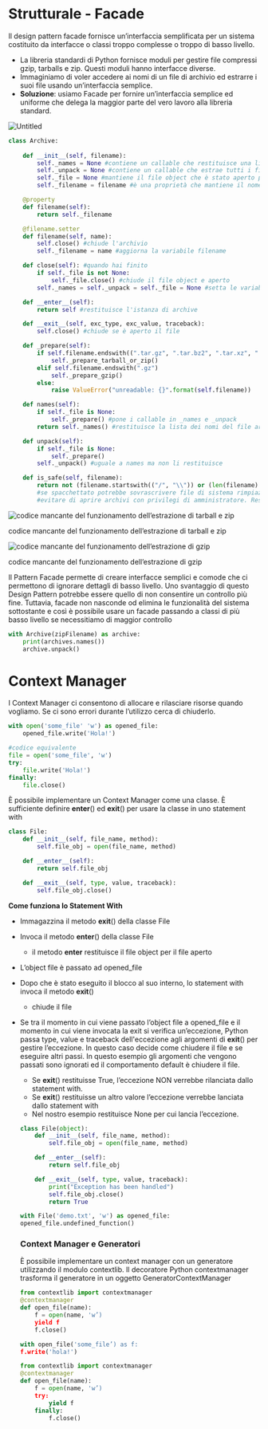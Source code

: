 # Strutturale - Facade

Il design pattern facade fornisce un’interfaccia semplificata per un sistema costituito da interfacce o classi troppo complesse o troppo di basso livello.

- La libreria standardi di Python fornisce moduli per gestire file compressi gzip, tarballs e zip. Questi moduli hanno interfacce diverse.
- Immaginiamo di voler accedere ai nomi di un file di archivio ed estrarre i suoi file usando un’interfaccia semplice.
- **Soluzione**: usiamo Facade per fornire un’interfaccia semplice ed uniforme che delega la maggior parte del vero lavoro alla libreria standard.

![Untitled](Untitled%206.png)

```python
class Archive:
	
	def __init__(self, filename):
		self._names = None #contiene un callable che restituisce una lista dei nomi dell'archivio
		self._unpack = None #contiene un callable che estrae tutti i file dell'archivio nella directory corrente
		self._file = None #mantiene il file object che è stato aperto per accedere all'archivio
		self._filename = filename #è una proprietà che mantiene il nome del file di archivio

	@property
	def filename(self):
		return self._filename

	@filename.setter
	def filename(self, name):
		self.close() #chiude l'archivio
		self._filename = name #aggiorna la variabile filename

	def close(self): #quando hai finito
		if self._file is not None:
			self._file.close() #chiude il file object e aperto
		self._names = self._unpack = self._file = None #setta le variabili per invalidarle

	def __enter__(self):
		return self #restituisce l'istanza di archive

	def __exit__(self, exc_type, exc_value, traceback):
		self.close() #chiude se è aperto il file

	def _prepare(self):
		if self.filename.endswith((".tar.gz", ".tar.bz2", ".tar.xz", ".zip")):
			self._prepare_tarball_or_zip()
		elif self.filename.endswith(".gz")
			self._prepare_gzip()
		else:
			raise ValueError("unreadable: {}".format(self.filename))

	def names(self):
		if self._file is None:
			self._prepare() #pone i callable in _names e _unpack
		return self._names() #restituisce la lista dei nomi del file archivio

	def unpack(self):
		if self._file is None:
			self._prepare()
		self._unpack() #uguale a names ma non li restituisce

	def is_safe(self, filename):
		return not (filename.startswith(("/", "\\")) or (len(filename) > 1 and filename[1] == ":" and filename[0] in string.ascii_letter) or re.search(r"[.][.][/\\]", filename))
		#se spacchettato potrebbe sovrascrivere file di sistema rimpiazzandoli con file non funzionanti o pericolosi. Non dovrebbero mai essere aperti file contenenti path assoluti o che includo path relative
		#evitare di aprire archivi con privilegi di amministratore. Restituisce False anche se comincia con un forward slash o slash o comincia con D:, che è un'unità disco.
```

![codice mancante del funzionamento dell’estrazione di tarball e zip](Untitled%207.png)

codice mancante del funzionamento dell’estrazione di tarball e zip

![codice mancante del funzionamento dell’estrazione di gzip](Untitled%208.png)

codice mancante del funzionamento dell’estrazione di gzip

Il Pattern Facade permette di creare interfacce semplici e comode che ci permettono di ignorare dettagli di basso livello. Uno svantaggio di questo Design Pattern potrebbe essere quello di non consentire un controllo più fine. Tuttavia, facade non nasconde od elimina le funzionalità del sistema sottostante e così è possibile usare un facade passando a classi di più basso livello se necessitiamo di maggior controllo

```python
with Archive(zipFilename) as archive:
	print(archives.names())
	archive.unpack()
```

# Context Manager

I Context Manager ci consentono di allocare e rilasciare risorse quando vogliamo. Se ci sono errori durante l’utilizzo cerca di chiuderlo.

```python
with open('some_file' 'w') as opened_file:
	opened_file.write('Hola!')
```

```python
#codice equivalente
file = open('some_file', 'w')
try:
	file.write('Hola!')
finally:
	file.close()
```

È possibile implementare un Context Manager come una classe. È sufficiente definire __enter__() ed __exit__() per usare la classe in uno statement with

```python
class File:
	def __init__(self, file_name, method):
		self.file_obj = open(file_name, method)

	def __enter__(self):
		return self.file_obj

	def __exit__(self, type, value, traceback):
		self.file_obj.close()
```

**Come funziona lo Statement With**

- Immagazzina il metodo __exit__() della classe File
- Invoca il metodo __enter__() della classe File
    - il metodo __enter__ restituisce il file object per il file aperto
- L’object file è passato ad opened_file
- Dopo che è stato eseguito il blocco al suo interno, lo statement with invoca il metodo __exit__()
    - chiude il file
- Se tra il momento in cui viene passato l’object file a opened_file e il momento in cui viene invocata la exit si verifica un’eccezione, Python passa type, value e traceback dell'eccezione agli argomenti di __exit__() per gestire l’eccezione. In questo caso decide come chiudere il file e se eseguire altri passi. In questo esempio gli argomenti che vengono passati sono ignorati ed il comportamento default è chiudere il file.
    - Se __exit__() restituisse True, l’eccezione NON verrebbe rilanciata dallo statement with.
    - Se __exit__() restituisse un altro valore l’eccezione verrebbe lanciata dallo statement with
    - Nel nostro esempio restituisce None per cui lancia l’eccezione.
    
    ```python
    class File(object):
    	def __init__(self, file_name, method):
    		self.file_obj = open(file_name, method)
    
    	def __enter__(self):
    		return self.file_obj
    
    	def __exit__(self, type, value, traceback):
    		print("Exception has been handled")
    		self.file_obj.close()
    		return True
    
    with File('demo.txt', 'w') as opened_file:
    opened_file.undefined_function()
    ```
    
    ### Context Manager e Generatori
    
    È possibile implementare un context manager con un generatore utilizzando il modulo contextlib. Il decoratore Python contextmanager trasforma il generatore in un oggetto GeneratorContextManager
    
    ```python
    from contextlib import contextmanager
    @contextmanager
    def open_file(name):
    	f = open(name, 'w’)
    	yield f
    	f.close()
    ```
    
    ```python
    with open_file('some_file’) as f:
    f.write('hola!')
    ```
    
    ```python
    from contextlib import contextmanager
    @contextmanager
    def open_file(name):
    	f = open(name, 'w’)
    	try:
    		yield f
    	finally:
    		f.close()
    ```